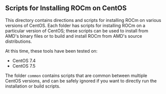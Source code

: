 ## Scripts for Installing ROCm on CentOS

This directory contains directions and scripts for installing ROCm on various versions of CentOS. Each folder has scripts for installing ROCm on a particular version of CentOS; these scripts can be used to install from AMD's binary files or to build and install ROCm from AMD's source distributions.

At this time, these tools have been tested on:

- CentOS 7.4
- CentOS 7.5

The folder `common` contains scripts that are common between multiple CentOS versions, and can be safely ignored if you want to directly run the installation or build scripts.
